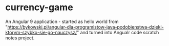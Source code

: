 # currency-game
An Angular 9 application - started as hello world from "https://bykowski.pl/angular-dla-programistow-java-podobienstwa-dzieki-ktorym-szybko-sie-go-nauczysz/" and turned into Angualr code scratch notes project.
